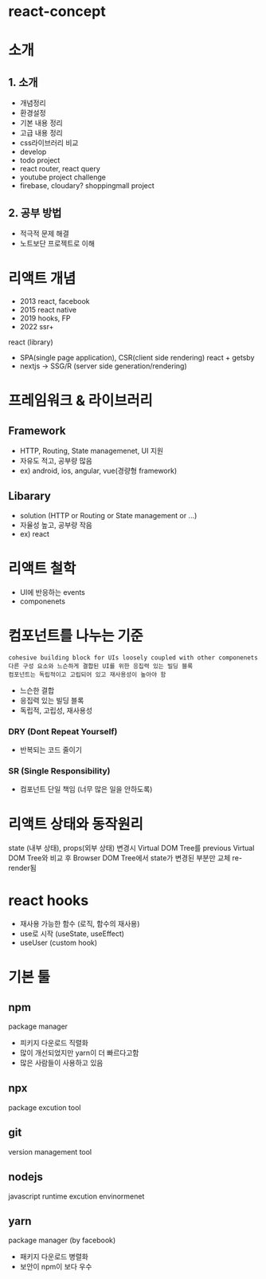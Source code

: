 # react-concept

# 소개

## 1. 소개

- 개념정리
- 환경설정
- 기본 내용 정리
- 고급 내용 정리
- css라이브러리 비교
- develop
- todo project
- react router, react query
- youtube project challenge
- firebase, cloudary? shoppingmall project

## 2. 공부 방법

- 적극적 문제 해결
- 노트보단 프로젝트로 이해

# 리액트 개념

- 2013 react, facebook
- 2015 react native
- 2019 hooks, FP
- 2022 ssr+

react (library)

- SPA(single page application), CSR(client side rendering)
  react + getsby
- nextjs -> SSG/R (server side generation/rendering)

# 프레임워크 & 라이브러리

## Framework

- HTTP, Routing, State managemenet, UI 지원
- 자유도 적고, 공부량 많음
- ex) android, ios, angular, vue(경량형 framework)

## Libarary

- solution (HTTP or Routing or State management or ...)
- 자율성 높고, 공부량 작음
- ex) react

# 리액트 철학

- UI에 반응하는 events
- componenets

# 컴포넌트를 나누는 기준

```
cohesive building block for UIs loosely coupled with other componenets
다른 구성 요소와 느슨하게 결합된 UI를 위한 응집력 있는 빌딩 블록
컴포넌트는 독립적이고 고립되어 있고 재사용성이 높아야 함
```

- 느슨한 결합
- 응집력 있는 빌딩 블록
- 독립적, 고립성, 재사용성

### DRY (Dont Repeat Yourself)

- 반복되는 코드 줄이기

### SR (Single Responsibility)

- 컴포넌트 단일 책임 (너무 많은 일을 안하도록)

# 리액트 상태와 동작원리

state (내부 상태), props(외부 상태) 변경시
Virtual DOM Tree를 previous Virtual DOM Tree와 비교 후 Browser DOM Tree에서 state가 변경된 부분만 교체 re-render됨

# react hooks

- 재사용 가능한 함수 (로직, 함수의 재사용)
- use로 시작 (useState, useEffect)
- useUser (custom hook)

# 기본 툴

## npm

package manager

- 피키지 다운로드 직렬화
- 많이 개선되었지만 yarn이 더 빠르다고함
- 많은 사람들이 사용하고 있음

## npx

package excution tool

## git

version management tool

## nodejs

javascript runtime excution envinormenet

## yarn

package manager (by facebook)

- 패키지 다운로드 병렬화
- 보안이 npm이 보다 우수

